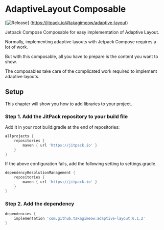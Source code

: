 # AdaptiveLayout Composable

[![Release](https://jitpack.io/v/takagimeow/adaptive-layout.svg)]
(https://jitpack.io/#takagimeow/adaptive-layout)

Jetpack Compose Composable for easy implementation of Adaptive Layout.

Normally, implementing adaptive layouts with Jetpack Compose requires a lot of work.

But with this composable, all you have to prepare is the content you want to show.

The composables take care of the complicated work required to implement adaptive layouts.

## Setup

This chapter will show you how to add libraries to your project.

### Step 1. Add the JitPack repository to your build file

Add it in your root build.gradle at the end of repositories:

```groovy
allprojects {
    repositories {
        maven { url 'https://jitpack.io' }
    }
}
```

If the above configuration fails, add the following setting to settings.gradle.

```groovy
dependencyResolutionManagement {
    repositories {
        maven { url 'https://jitpack.io' }
    }
}
```

### Step 2. Add the dependency

```groovy
dependencies {
    implementation 'com.github.takagimeow:adaptive-layout:0.1.2'
}
```

